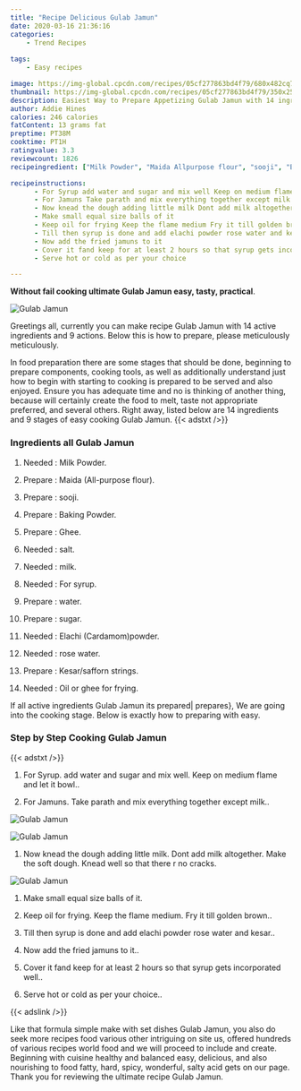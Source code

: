 ```yaml
---
title: "Recipe Delicious Gulab Jamun"
date: 2020-03-16 21:36:16
categories:
    - Trend Recipes
    
tags:
    - Easy recipes

image: https://img-global.cpcdn.com/recipes/05cf277863bd4f79/680x482cq70/gulab-jamun-recipe-main-photo.jpg
thumbnail: https://img-global.cpcdn.com/recipes/05cf277863bd4f79/350x250cq70/gulab-jamun-recipe-main-photo.jpg
description: Easiest Way to Prepare Appetizing Gulab Jamun with 14 ingredients and 9 stages of easy cooking.
author: Addie Hines
calories: 246 calories
fatContent: 13 grams fat
preptime: PT38M
cooktime: PT1H
ratingvalue: 3.3
reviewcount: 1826
recipeingredient: ["Milk Powder", "Maida Allpurpose flour", "sooji", "Baking Powder", "Ghee", "salt", "milk", "For syrup", "water", "sugar", "Elachi Cardamompowder", "rose water", "Kesarsafforn strings", "Oil or ghee for frying"]

recipeinstructions: 
      - For Syrup add water and sugar and mix well Keep on medium flame and let it bowl 
      - For Jamuns Take parath and mix everything together except milk 
      - Now knead the dough adding little milk Dont add milk altogether Make the soft dough Knead well so that there r no cracks 
      - Make small equal size balls of it 
      - Keep oil for frying Keep the flame medium Fry it till golden brown 
      - Till then syrup is done and add elachi powder rose water and kesar 
      - Now add the fried jamuns to it 
      - Cover it fand keep for at least 2 hours so that syrup gets incorporated well 
      - Serve hot or cold as per your choice

---
```




**Without fail cooking ultimate Gulab Jamun easy, tasty, practical**. 


![Gulab Jamun](https://img-global.cpcdn.com/recipes/05cf277863bd4f79/680x482cq70/gulab-jamun-recipe-main-photo.jpg "Gulab Jamun")




Greetings all, currently you can make recipe Gulab Jamun with 14 active ingredients and 9 actions. Below this is how to prepare, please meticulously meticulously.

In food preparation there are some stages that should be done, beginning to prepare components, cooking tools, as well as additionally understand just how to begin with starting to cooking is prepared to be served and also enjoyed. Ensure you has adequate time and no is thinking of another thing, because will certainly create the food to melt, taste not appropriate preferred, and several others. Right away, listed below are 14 ingredients and 9 stages of easy cooking Gulab Jamun.
{{< adstxt />}}

### Ingredients all Gulab Jamun


1. Needed  : Milk Powder.

1. Prepare  : Maida (All-purpose flour).

1. Prepare  : sooji.

1. Prepare  : Baking Powder.

1. Prepare  : Ghee.

1. Needed  : salt.

1. Needed  : milk.

1. Needed  : For syrup.

1. Prepare  : water.

1. Prepare  : sugar.

1. Needed  : Elachi (Cardamom)powder.

1. Needed  : rose water.

1. Prepare  : Kesar/safforn strings.

1. Needed  : Oil or ghee for frying.



If all active ingredients Gulab Jamun its prepared| prepares}, We are going into the cooking stage. Below is exactly how to preparing with easy.

### Step by Step Cooking Gulab Jamun

{{< adstxt />}}


1. For Syrup. add water and sugar and mix well. Keep on medium flame and let it bowl..



1. For Jamuns. Take parath and mix everything together except milk..



![Gulab Jamun](https://img-global.cpcdn.com/steps/a2c877c39ab782db/160x128cq70/gulab-jamun-recipe-step-2-photo.jpg" "Gulab Jamun")

![Gulab Jamun](https://img-global.cpcdn.com/steps/449b621bff9ba01a/160x128cq70/gulab-jamun-recipe-step-2-photo.jpg" "Gulab Jamun")



1. Now knead the dough adding little milk. Dont add milk altogether. Make the soft dough. Knead well so that there r no cracks.



![Gulab Jamun](https://img-global.cpcdn.com/steps/5c2845dd90523b9f/160x128cq70/gulab-jamun-recipe-step-3-photo.jpg" "Gulab Jamun")



1. Make small equal size balls of it.



1. Keep oil for frying. Keep the flame medium. Fry it till golden brown..



1. Till then syrup is done and add elachi powder rose water and kesar..



1. Now add the fried jamuns to it..



1. Cover it fand keep for at least 2 hours so that syrup gets incorporated well..



1. Serve hot or cold as per your choice..





{{< adslink />}}

Like that formula simple make with set dishes Gulab Jamun, you also do seek more recipes food various other intriguing on site us, offered hundreds of various recipes world food and we will proceed to include and create. Beginning with cuisine healthy and balanced easy, delicious, and also nourishing to food fatty, hard, spicy, wonderful, salty acid gets on our page. Thank you for reviewing the ultimate recipe Gulab Jamun.

